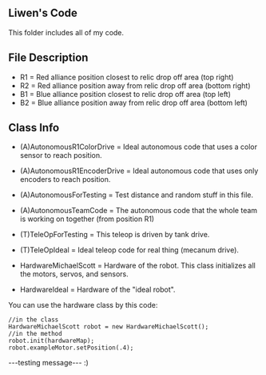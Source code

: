 ## Liwen's Code

This folder includes all of my code. 

## File Description
* R1 = Red alliance position closest to relic drop off area (top right)
* R2 = Red alliance position away from relic drop off area (bottom right)
* B1 = Blue alliance position closest to relic drop off area (top left)
* B2 = Blue alliance position away from relic drop off area (bottom left)

## Class Info
* (A)AutonomousR1ColorDrive = Ideal autonomous code that uses a color sensor to reach position.
* (A)AutonomousR1EncoderDrive = Ideal autonomous code that uses only encoders to reach position.
* (A)AutonomousForTesting = Test distance and random stuff in this file.
* (A)AutonomousTeamCode = The autonomous code that the whole team is working on together (from position R1)

* (T)TeleOpForTesting = This teleop is driven by tank drive.
* (T)TeleOpIdeal = Ideal teleop code for real thing (mecanum drive).

* HardwareMichaelScott = Hardware of the robot. This class initializes all the motors, servos, and sensors.
* HardwareIdeal = Hardware of the "ideal robot".

You can use the hardware class by this code:
```
//in the class
HardwareMichaelScott robot = new HardwareMichaelScott();
//in the method
robot.init(hardwareMap);
robot.exampleMotor.setPosition(.4);
```

---testing message--- :)